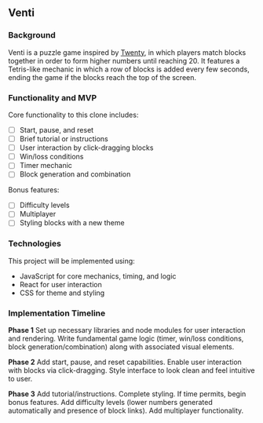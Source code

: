 ## Venti

### Background
Venti is a puzzle game inspired by [Twenty](http://twenty.frenchguys.net/), in which players match blocks together in order to form higher numbers until reaching 20. It features a Tetris-like mechanic in which a row of blocks is added every few seconds, ending the game if the blocks reach the top of the screen.

### Functionality and MVP
Core functionality to this clone includes:
- [ ] Start, pause, and reset
- [ ] Brief tutorial or instructions
- [ ] User interaction by click-dragging blocks
- [ ] Win/loss conditions
- [ ] Timer mechanic
- [ ] Block generation and combination

Bonus features:
- [ ] Difficulty levels
- [ ] Multiplayer
- [ ] Styling blocks with a new theme

### Technologies
This project will be implemented using:
- JavaScript for core mechanics, timing, and logic
- React for user interaction
- CSS for theme and styling


### Implementation Timeline
**Phase 1**
Set up necessary libraries and node modules for user interaction and rendering. Write fundamental game logic (timer, win/loss conditions, block generation/combination) along with associated visual elements.

**Phase 2**
Add start, pause, and reset capabilities. Enable user interaction with blocks via click-dragging. Style interface to look clean and feel intuitive to user.

**Phase 3**
Add tutorial/instructions. Complete styling. If time permits, begin bonus features. Add difficulty levels (lower numbers generated automatically and presence of block links). Add multiplayer functionality.

